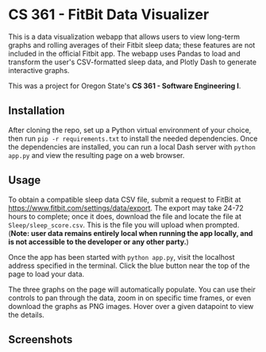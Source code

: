 # CS 361 - FitBit Data Visualizer

This is a data visualization webapp that allows users to view long-term graphs and rolling averages of their Fitbit sleep data; these features are not included in the official Fitbit app. The webapp uses Pandas to load and transform the user's CSV-formatted sleep data, and Plotly Dash to generate interactive graphs. 

This was a project for Oregon State's **CS 361 - Software Engineering I**.

## Installation

After cloning the repo, set up a Python virtual environment of your choice, then run `pip -r requirements.txt` to install the needed dependencies. Once the dependencies are installed, you can run a local Dash server with `python app.py` and view the resulting page on a web browser. 

## Usage

To obtain a compatible sleep data CSV file, submit a request to FitBit at https://www.fitbit.com/settings/data/export. The export may take 24-72 hours to complete; once it does, download the file and locate the file at `Sleep/sleep_score.csv`. This is the file you will upload when prompted. (**Note: user data remains entirely local when running the app locally, and is not accessible to the developer or any other party.**)

Once the app has been started with `python app.py`, visit the localhost address specified in the terminal. Click the blue button near the top of the page to load your data. 

The three graphs on the page will automatically populate. You can use their controls to pan through the data, zoom in on specific time frames, or even download the graphs as PNG images. Hover over a given datapoint to view the details. 

## Screenshots



